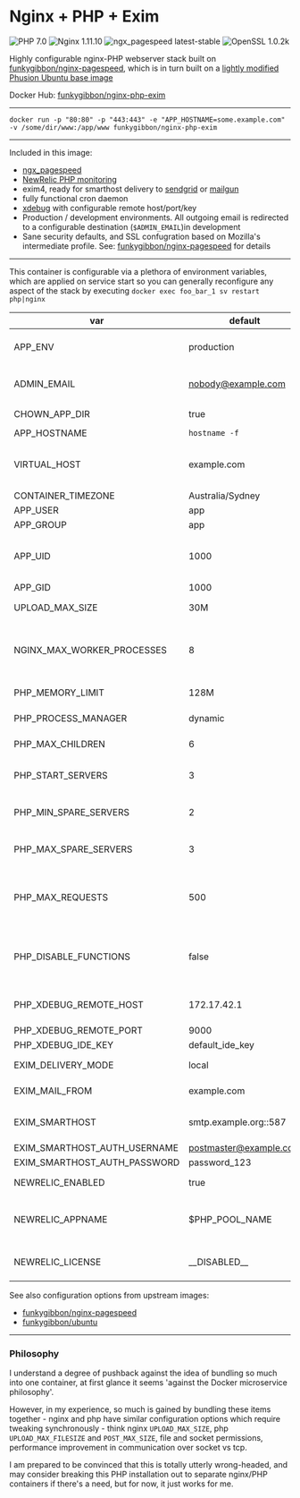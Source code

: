 # Nginx + PHP + Exim

![PHP 7.0](https://img.shields.io/badge/php-7.0-brightgreen.svg) ![Nginx 1.11.10](https://img.shields.io/badge/nginx-1.11.10-brightgreen.svg) ![ngx_pagespeed latest-stable](https://img.shields.io/badge/ngx_pagespeed-latest--stable-brightgreen.svg) ![OpenSSL 1.0.2k](https://img.shields.io/badge/OpenSSL-1.0.2k-brightgreen.svg)

Highly configurable nginx-PHP webserver stack built on [funkygibbon/nginx-pagespeed](https://hub.docker.com/r/funkygibbon/nginx-pagespeed/), which is in turn built on a [lightly modified Phusion Ubuntu base image](https://hub.docker.com/r/funkygibbon/ubuntu/)

Docker Hub: [funkygibbon/nginx-php-exim](https://hub.docker.com/r/funkygibbon/nginx-php-exim/)

---

`docker run -p "80:80" -p "443:443" -e "APP_HOSTNAME=some.example.com" -v /some/dir/www:/app/www funkygibbon/nginx-php-exim`

---

Included in this image:
- [ngx_pagespeed](https://github.com/pagespeed/ngx_pagespeed)
- [NewRelic PHP monitoring](https://newrelic.com)
- exim4, ready for smarthost delivery to [sendgrid](https://sendgrid.net) or [mailgun](http://mailgun.net/)
- fully functional cron daemon
- [xdebug](https://xdebug.org/) with configurable remote host/port/key
- Production / development environments.  All outgoing email is redirected to a configurable destination (`$ADMIN_EMAIL`)in development
- Sane security defaults, and SSL confugration based on Mozilla's intermediate profile. See: [funkygibbon/nginx-pagespeed](https://hub.docker.com/r/funkygibbon/nginx-pagespeed/) for details

---

This container is configurable via a plethora of environment variables, which are applied on service start so you can generally reconfigure any aspect of the stack by executing `docker exec foo_bar_1 sv restart php|nginx`

var | default | description
--- | ------- | -----------
APP_ENV | production | production, development :: 'development' enables http://www.xdebug.org/
ADMIN_EMAIL | nobody@example.com | Server administrator email, used for intercepted email in `development` mode
CHOWN_APP_DIR | true | if true, `chown -R $APP_USER:$APP_GROUP /app/www`
APP_HOSTNAME | `hostname -f` |  hostname of application 
VIRTUAL_HOST | example.com | virtualhosts which this service should respond to, separated by commmas.  Useful for operating behind [jwilder/nginx-proxy](https://hub.docker.com/r/jwilder/nginx-proxy/).
CONTAINER_TIMEZONE | Australia/Sydney | Server timezone
APP_USER | app | nginx and php5-fpm user 
APP_GROUP | app | nginx and php5-fpm group
APP_UID | 1000 | user_id - useful when mounting volumes from host > guest to either share or delineate file access permission
APP_GID | 1000 | group_id
UPLOAD_MAX_SIZE | 30M | Maximum upload size, applied to nginx and php5-fpm
NGINX_MAX_WORKER_PROCESSES | 8 | nginx worker_processes is determined from number of processor cores on service start, up to the maximum permitted by NGINX_MAX_WORKER_PROCESSES
PHP_MEMORY_LIMIT | 128M | Maximum memory PHP can use per worker
PHP_PROCESS_MANAGER | dynamic | dynamic, static, ondemand :: PHP process manager scheme
PHP_MAX_CHILDREN | 6 | process manager maximum spawned children 
PHP_START_SERVERS | 3 | if PHP_PROCESS_MANAGER is dynamic, this is the number of children spawned on boot
PHP_MIN_SPARE_SERVERS | 2 | if PHP_PROCESS_MANAGER is dynamic, this is the minimum number of idle children 
PHP_MAX_SPARE_SERVERS | 3 | if PHP_PROCESS_MANAGER is dynamic, this is the maximum number of idle children
PHP_MAX_REQUESTS | 500 | Maximum number of requests each child process can process before terminating, which should mitigate any memory leaks. Set to 0 to disable.
PHP_DISABLE_FUNCTIONS | false | Comma separated list of additional functions to disable for security.  These are appended to the default Ubuntu distribution disable_functions line 
PHP_XDEBUG_REMOTE_HOST | 172.17.42.1 | If $APP_ENV is `development`, XDebug is enabled and configured to communicate to this remote host
PHP_XDEBUG_REMOTE_PORT | 9000 | XDebug port
PHP_XDEBUG_IDE_KEY | default_ide_key | XDebug IDE Key
EXIM_DELIVERY_MODE | local | smarthost, local :: set to smarthost to enable third party SMTP
EXIM_MAIL_FROM | example.com | domain from which exim4 mail appears to originate
EXIM_SMARTHOST | smtp.example.org::587 | smarthost relay SMTP server address and port (note the double colon (::) before port number)
EXIM_SMARTHOST_AUTH_USERNAME | postmaster@example.com | SMTP username
EXIM_SMARTHOST_AUTH_PASSWORD | password_123 | SMTP password
NEWRELIC_ENABLED | true | Enables or disables [Newrelic.com](https://newrelic.com/) reporting
NEWRELIC_APPNAME | $PHP_POOL_NAME | Application name in Newrelic APM list. Defaults to PHP pool name (APP_HOSTNAME with underscores instead of periods)   
NEWRELIC_LICENSE | \_\_DISABLED\_\_ | Newrelic account license key.  Available from your Newrelic account page

See also configuration options from upstream images:
- [funkygibbon/nginx-pagespeed](https://hub.docker.com/r/funkygibbon/nginx-pagespeed/)
- [funkygibbon/ubuntu](https://hub.docker.com/r/funkygibbon/ubuntu/)

---

### Philosophy

I understand a degree of pushback against the idea of bundling so much into one container, at first glance it seems 'against the Docker microservice philosophy'.

However, in my experience, so much is gained by bundling these items together - nginx and php have similar configuration options which require tweaking synchronously - think nginx `UPLOAD_MAX_SIZE`, php `UPLOAD_MAX_FILESIZE` and `POST_MAX_SIZE`, file and socket permissions, performance improvement in communication over socket vs tcp.

I am prepared to be convinced that this is totally utterly wrong-headed, and may consider breaking this PHP installation out to separate nginx/PHP containers if there's a need, but for now, it just works for me.